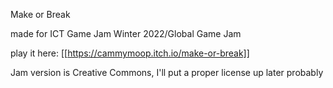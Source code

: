 
Make or Break

made for ICT Game Jam Winter 2022/Global Game Jam

play it here: [[https://cammymoop.itch.io/make-or-break]]

Jam version is Creative Commons, I'll put a proper license up later probably
